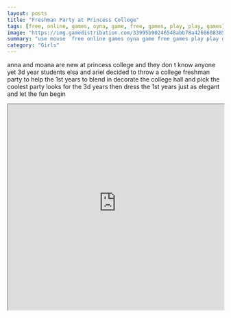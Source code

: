 ```yaml
---
layout: posts
title: "Freshman Party at Princess College"
tags: [free, online, games, oyna, game, free, games, play, play, games]
image: "https://img.gamedistribution.com/33995b90246548abb78a426660838598.jpg"
summary: "use mouse  free online games oyna game free games play play games"
category: "Girls"
---
```


anna and moana are new at princess college and they don t know anyone yet 3d year students elsa and ariel decided to throw a college freshman party to help the 1st years to blend in decorate the college hall and pick the coolest party looks for the 3d years then dress the 1st years just as elegant and let the fun begin

<iframe width="100%" height="480px;" src="https://html5.gamedistribution.com/33995b90246548abb78a426660838598/"></iframe>